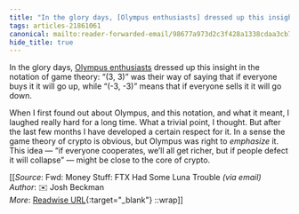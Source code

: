 ```yaml
---
title: "In the glory days, [Olympus enthusiasts] dressed up this insight ..."
tags: articles-21861061
canonical: mailto:reader-forwarded-email/98677a973d2c3f428a1338cdaa3cb7ec
hide_title: true
---
```


In the glory days, [Olympus enthusiasts](https://link.mail.bloombergbusiness.com/click/29960075.389300/aHR0cHM6Ly9hbGV4YW5kZXItcm96bm93c2tpLm1lZGl1bS5jb20vdGhlLW9obWl6YXRpb24tb2YtZGVmaS0zLTMtOWU0MTA1MDllMGFj/630657ea9ad01a9b280f27cbB27e5c5bd) dressed up this insight in the notation of game theory: “(3, 3)” was their way of saying that if everyone buys it it will go up, while “(-3, -3)” means that if everyone sells it it will go down.

When I first found out about Olympus, and this notation, and what it meant, I laughed really hard for a long time. What a trivial point, I thought. But after the last few months I have developed a certain respect for it. In a sense the game theory of crypto is obvious, but Olympus was right to *emphasize* it. This idea — “if everyone cooperates, we’ll all get richer, but if people defect it will collapse” — might be close to the core of crypto.


[[_Source_: Fwd: Money Stuff: FTX Had Some Luna Trouble _(via email)_<br>
_Author_: ✉️ Josh Beckman<br>
_More_: [Readwise URL](https://readwise.io/open/432369397){:target="_blank"}
::wrap]]